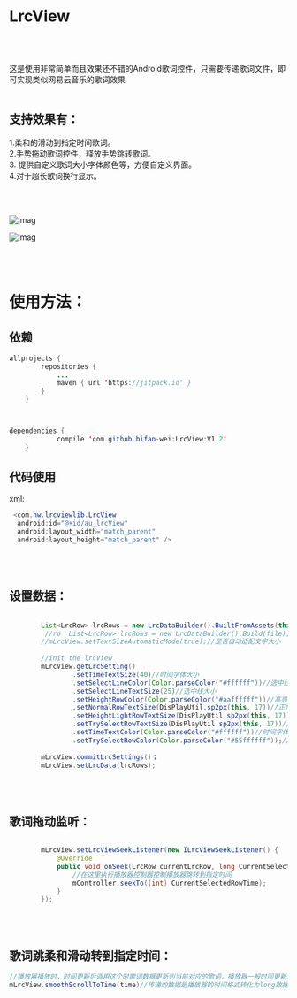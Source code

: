 # LrcView
<br>
<br>

这是使用非常简单而且效果还不错的Android歌词控件，只需要传递歌词文件，即可实现类似网易云音乐的歌词效果
<br>
<br>

 ## 支持效果有：
 
 1.柔和的滑动到指定时间歌词。<br>
 2.手势拖动歌词控件，释放手势跳转歌词。<br>
 3. 提供自定义歌词大小字体颜色等，方便自定义界面。<br>
 4.对于超长歌词换行显示。
 
 <br>
 <br>
 
![imag](https://github.com/bifan-wei/LrcView/blob/master/lrcView.gif)

![imag](https://github.com/bifan-wei/LrcView/blob/master/lrcviewPic.png)

<br>
<br>

# 使用方法：

## 依赖

```java 
allprojects {
		repositories {
			...
			maven { url 'https://jitpack.io' }
		}
	}



dependencies {
	        compile 'com.github.bifan-wei:LrcView:V1.2'
	}
```


## 代码使用

xml:

```java
 <com.hw.lrcviewlib.LrcView
  android:id="@+id/au_lrcView"
  android:layout_width="match_parent"
  android:layout_height="match_parent" />
```
<br>
<br>

## 设置数据：
```java
 
        List<LrcRow> lrcRows = new LrcDataBuilder().BuiltFromAssets(this, "test2.lrc");
         //ro  List<LrcRow> lrcRows = new LrcDataBuilder().Build(file);
        //mLrcView.setTextSizeAutomaticMode(true);//是否自动适配文字大小
	
        //init the lrcView
        mLrcView.getLrcSetting()
                .setTimeTextSize(40)//时间字体大小
                .setSelectLineColor(Color.parseColor("#ffffff"))//选中线颜色
                .setSelectLineTextSize(25)//选中线大小
                .setHeightRowColor(Color.parseColor("#aaffffff"))//高亮字体颜色
                .setNormalRowTextSize(DisPlayUtil.sp2px(this, 17))//正常行字体大小
                .setHeightLightRowTextSize(DisPlayUtil.sp2px(this, 17))//高亮行字体大小
                .setTrySelectRowTextSize(DisPlayUtil.sp2px(this, 17))//尝试选中行字体大小
                .setTimeTextColor(Color.parseColor("#ffffff"))//时间字体颜色
                .setTrySelectRowColor(Color.parseColor("#55ffffff"));//尝试选中字体颜色
		
        mLrcView.commitLrcSettings()；
        mLrcView.setLrcData(lrcRows);
```
<br>
<br>

## 歌词拖动监听：

```java

        mLrcView.setLrcViewSeekListener(new ILrcViewSeekListener() {
            @Override
            public void onSeek(LrcRow currentLrcRow, long CurrentSelectedRowTime) {
                //在这里执行播放器控制器控制播放器跳转到指定时间
                mController.seekTo((int) CurrentSelectedRowTime);
            }
        });
```
<br>
<br>

## 歌词跳柔和滑动转到指定时间：

```java
//播放器播放时，时间更新后调用这个时歌词数据更新到当前对应的歌词，播放器一般时间更新以秒为频率更新
mLrcView.smoothScrollToTime(time)//传递的数据是播放器的时间格式转化为long数据
```
